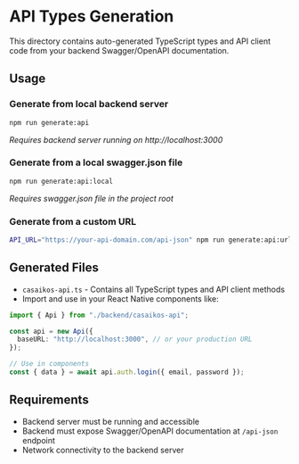 # API Types Generation

This directory contains auto-generated TypeScript types and API client code from your backend Swagger/OpenAPI documentation.

## Usage

### Generate from local backend server

```bash
npm run generate:api
```

_Requires backend server running on http://localhost:3000_

### Generate from a local swagger.json file

```bash
npm run generate:api:local
```

_Requires swagger.json file in the project root_

### Generate from a custom URL

```bash
API_URL="https://your-api-domain.com/api-json" npm run generate:api:url
```

## Generated Files

- `casaikos-api.ts` - Contains all TypeScript types and API client methods
- Import and use in your React Native components like:

```typescript
import { Api } from "./backend/casaikos-api";

const api = new Api({
  baseURL: "http://localhost:3000", // or your production URL
});

// Use in components
const { data } = await api.auth.login({ email, password });
```

## Requirements

- Backend server must be running and accessible
- Backend must expose Swagger/OpenAPI documentation at `/api-json` endpoint
- Network connectivity to the backend server
